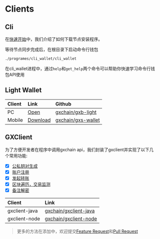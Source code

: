 # Clients

## Cli

在[快速开始](/zh/guide/#节点安装)中，我们介绍了如何下载节点安装程序。

等待节点同步完成后，在根目录下启动命令行钱包

``` bash
./programes/cli_wallet/cli_wallet
```

在cli_wallet进程中，通过`help`和`get_help`两个命令可以帮助你快速学习命令行钱包API使用

## Light Wallet
| Client | Link | Github |
| :-- | :-- | :-- |
| PC | [Open](https://wallet.gxb.io) | [gxchain/gxb-light](https://github.com/gxchain/gxb-light) |
| Mobile | [Download](https://blockcity.gxb.io/download) | [gxchain/gxs-wallet](https://github.com/gxchain/gxs-wallet) |


## GXClient

为了方便开发者在程序中调用gxchain api，我们封装了gxclient并实现了以下几个常用功能:

- [x] [公私钥对生成](https://github.com/gxchain/gxclient-node#2-keypair-generation)
- [x] [账户注册](https://github.com/gxchain/gxclient-node#3-account-register)
- [x] [发起转账](https://github.com/gxchain/gxclient-node#4-transfer)
- [x] [区块遍历，交易监测](https://github.com/gxchain/gxclient-node#1-transaction-detect)
- [x] [备注解密](https://github.com/gxchain/gxclient-node#1-transaction-detect)

| Client | Link |
| :-- | :-- |
| gxclient-java | [gxchain/gxclient-java](https://github.com/gxchain/gxclient-java) |
| gxclient-node | [gxchain/gxclient-node](https://github.com/gxchain/gxclient-node) |

> 更多的方法在添加中，欢迎提交[Feature Request](https://github.com/gxchain/gxclient-node/issues/new?template=feature_request.md)和[Pull Request](https://github.com/gxchain/gxclient-node)

